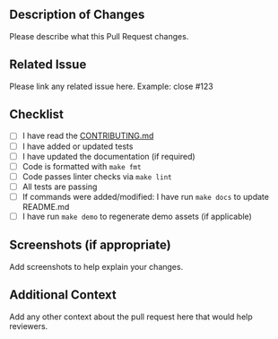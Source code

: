 ## Description of Changes
Please describe what this Pull Request changes.

## Related Issue
Please link any related issue here.
Example: close #123

## Checklist
- [ ] I have read the [CONTRIBUTING.md](https://github.com/bmf-san/ggc/blob/main/CONTRIBUTING.md)
- [ ] I have added or updated tests
- [ ] I have updated the documentation (if required)
- [ ] Code is formatted with `make fmt`
- [ ] Code passes linter checks via `make lint`
- [ ] All tests are passing
- [ ] If commands were added/modified: I have run `make docs` to update README.md
- [ ] I have run `make demo` to regenerate demo assets (if applicable)

## Screenshots (if appropriate)
Add screenshots to help explain your changes.

## Additional Context
Add any other context about the pull request here that would help reviewers.
